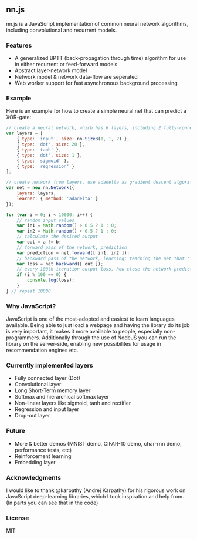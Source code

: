 ## nn.js
nn.js is a JavaScript implementation of common neural network algorithms, including convolutional and recurrent models. 

### Features
- A generalized BPTT (back-propagation through time) algorithm for use in either recurrent or feed-forward models
- Abstract layer-network model
- Network model & network data-flow are seperated
- Web worker support for fast asynchronous background processing

### Example
Here is an example for how to create a simple neural net that can predict a XOR-gate:
```javascript
// create a neural network, which has 6 layers, including 2 fully-connected layers
var layers = [
    { type: 'input', size: nn.Size3(1, 1, 2) }, 
    { type: 'dot', size: 20 }, 
    { type: 'tanh' }, 
    { type: 'dot', size: 1 }, 
    { type: 'sigmoid' },
    { type: 'regression' }
];

// create network from layers, use adadelta as gradient descent algorithm
var net = new nn.Network({
    layers: layers,
    learner: { method: 'adadelta' }
});

for (var i = 0; i < 10000; i++) {
    // random input values
    var in1 = Math.random() > 0.5 ? 1 : 0;
    var in2 = Math.random() > 0.5 ? 1 : 0;
    // calculate the desired output
    var out = a != b;
    // forward pass of the network, prediction
    var prediction = net.forward([ in1, in2 ]);
    // backward pass of the network, learning; teaching the net that 'in1' and 'in2' should result in 'out'
    var loss = net.backward([ out ]);
    // every 100th iteration output loss, how close the network predicts its outputs to the desired values
    if (i % 100 == 0) { 
        console.log(loss); 
    }
} // repeat 10000
```

### Why JavaScript?
JavaScript is one of the most-adopted and easiest to learn languages available. Being able to just load a webpage and having the library do its job is very important, it makes it more available to people, especially non-programmers. Additionally through the use of NodeJS you can run the library on the server-side, enabling new possibilites for usage in recommendation engines etc.

### Currently implemented layers
- Fully connected layer (Dot)
- Convolutional layer
- Long Short-Term memory layer
- Softmax and hierarchical softmax layer
- Non-linear layers like sigmoid, tanh and rectifier
- Regression and input layer
- Drop-out layer

### Future
- More & better demos (MNIST demo, CIFAR-10 demo, char-rnn demo, performance tests, etc)
- Reinforcement learning
- Embedding layer

### Acknowledgments
I would like to thank @karpathy (Andrej Karpathy) for his rigorous work on JavaScript deep-learning libraries, which I took inspiration and help from. (In parts you can see that in the code)

### License
MIT